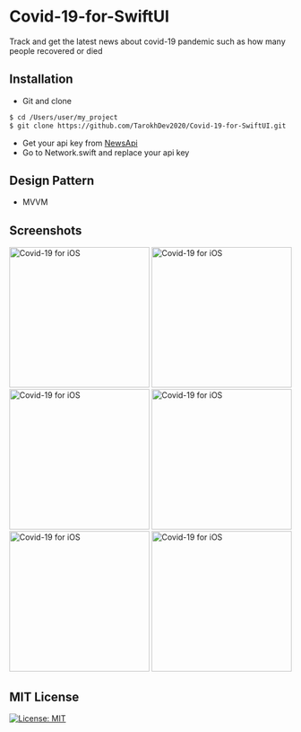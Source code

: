 # Covid-19-for-SwiftUI
Track and get the latest news about covid-19 pandemic such as how many people recovered or died

## Installation ##
* Git and clone <br/>
```bash
$ cd /Users/user/my_project
$ git clone https://github.com/TarokhDev2020/Covid-19-for-SwiftUI.git
```
* Get your api key from [NewsApi](https://newsapi.org/)
* Go to Network.swift and replace your api key

## Design Pattern ##
* MVVM

## Screenshots ##
<img src="https://user-images.githubusercontent.com/72879576/96609392-582d6180-1307-11eb-8c20-f815b8152b52.png" alt="Covid-19 for iOS" width="250"/>
<img src="https://user-images.githubusercontent.com/72879576/96609413-5cf21580-1307-11eb-9062-3f1273635565.png" alt="Covid-19 for iOS" width="250"/>
<img src="https://user-images.githubusercontent.com/72879576/96609422-5f546f80-1307-11eb-9fee-31de59fd52a7.png" alt="Covid-19 for iOS" width="250"/>
<img src="https://user-images.githubusercontent.com/72879576/96609468-6a0f0480-1307-11eb-9d18-1208b391c5fe.png" alt="Covid-19 for iOS" width="250"/>
<img src="https://user-images.githubusercontent.com/72879576/96609470-6a0f0480-1307-11eb-9984-f676de4ea432.png" alt="Covid-19 for iOS" width="250"/>
<img src="https://user-images.githubusercontent.com/72879576/96609475-6d09f500-1307-11eb-8af8-6c36882c788a.png" alt="Covid-19 for iOS" width="250"/>

## MIT License ##
[![License: MIT](https://img.shields.io/badge/License-MIT-yellow.svg)](https://opensource.org/licenses/MIT)
